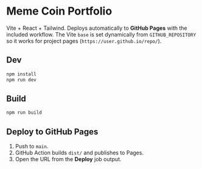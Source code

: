 # Meme Coin Portfolio

Vite + React + Tailwind. Deploys automatically to **GitHub Pages** with the included workflow.
The Vite `base` is set dynamically from `GITHUB_REPOSITORY` so it works for project pages (`https://user.github.io/repo/`).

## Dev
```bash
npm install
npm run dev
```

## Build
```bash
npm run build
```

## Deploy to GitHub Pages
1. Push to `main`.
2. GitHub Action builds `dist/` and publishes to Pages.
3. Open the URL from the **Deploy** job output.
